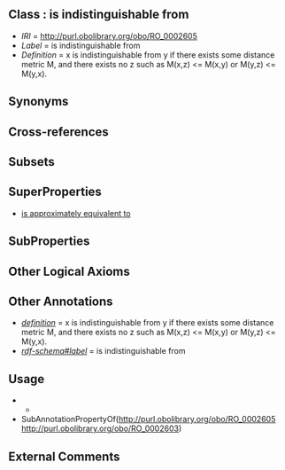 
## Class : is indistinguishable from

 * *IRI* = http://purl.obolibrary.org/obo/RO_0002605
 * *Label* = is indistinguishable from
 * *Definition* = x is indistinguishable from y if there exists some distance metric M, and there exists no z such as M(x,z) <= M(x,y) or M(y,z) <= M(y,x).

## Synonyms


## Cross-references


## Subsets


## SuperProperties

 * [is approximately equivalent to](../../RO/03/RO_0002603.md)

## SubProperties


## Other Logical Axioms


## Other Annotations

 * *[definition](../../IAO/15/IAO_0000115.md)* = x is indistinguishable from y if there exists some distance metric M, and there exists no z such as M(x,z) <= M(x,y) or M(y,z) <= M(y,x).
 * *[rdf-schema#label](../../el/rdf-schema#label.md)* = is indistinguishable from

## Usage

 * -
 * SubAnnotationPropertyOf(<http://purl.obolibrary.org/obo/RO_0002605> <http://purl.obolibrary.org/obo/RO_0002603>)

## External Comments


